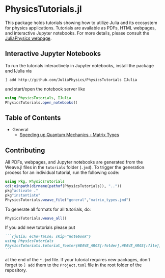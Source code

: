# PhysicsTutorials.jl
This package holds tutorials showing how to utilize Julia and its ecosystem for physics applications. Tutorials are available as PDFs, HTML webpages, and interactive Jupyter notebooks. For more details, please consult the [JuliaPhysics webpage](http://juliaphysics.github.io).

## Interactive Jupyter Notebooks

To run the tutorials interactively in Jupyter notebooks, install the package and IJulia via

```
] add http://github.com/JuliaPhysics/PhysicsTutorials IJulia
```

and start/open the notebook server like

```julia
using PhysicsTutorials, IJulia
PhysicsTutorials.open_notebooks()
```

## Table of Contents

* General
  * [Speeding up Quantum Mechanics - Matrix Types](tutorials/general/matrix_types.ipynb)


## Contributing

All PDFs, webpages, and Jupyter notebooks are generated from the Weave.jl files in the `tutorials` folder (`.jmd`).
To trigger the generation process for an individual tutorial, run the following code:

```julia
using Pkg, PhysicsTutorials
cd(joinpath(dirname(pathof(PhysicsTutorials)), ".."))
pkg"activate ."
pkg"instantiate"
PhysicsTutorials.weave_file("general","matrix_types.jmd")
```

To generate all formats for all tutorials, do:

```julia
PhysicsTutorials.weave_all()
```

If you add new tutorials please put

`````markdown
```{julia; echo=false; skip="notebook"}
using PhysicsTutorials
PhysicsTutorials.tutorial_footer(WEAVE_ARGS[:folder],WEAVE_ARGS[:file])
```
`````

at the end of the `*.jmd` file. If your tutorial requires new packages, don't forget to `] add` them to the `Project.toml` file in the root folder of the repository.
